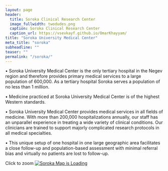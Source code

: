 ```yaml
---
layout: page
header:
  title: Soroka Clinical Research Center
  image_fullwidth: twodudes.png
  caption: Soroka Clinical Research Center
  caption_url: https://vsevkayf.github.io/OmarKhayyam/
title: "Soroka University Medical Center"
meta_title: "soroka"
subheadline: ""
teaser: ""
permalink: "/soroka/"
---
```


•	Soroka University Medical Center is the only tertiary hospital in the Negev region and therefore provides primary medical services to a large population of 600,000. As a tertiary hospital Soroka serves a population of no less than 1 million.

•	Medicine practiced at Soroka University Medical Center is of the highest Western standards.    

•	Soroka University Medical Center provides medical services in all fields of medicine. With more than 200,000 hospitalizations annually, our staff has an unparallel experience in treating a wide variety of clinical conditions. Our clinicians are trained to support majorly complicated research protocols in all medical specialties.  

•	This unique setup of one hospital in one large geographic area facilitates a close follow-up and population-based assessment with minimal referral bias and virtually no patients are lost to follow-up.

Click to zoom
<a href="http://hospitals.clalit.co.il/hospitals/soroka/en-us/PublishingImages/Map.jpg">
  <img src="http://hospitals.clalit.co.il/hospitals/soroka/en-us/PublishingImages/Map.jpg" class="img-responsive" alt="Soroka Map is Loading">
</a>

